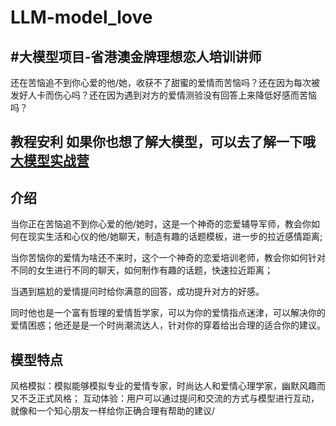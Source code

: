 # LLM-model_love

#大模型项目-省港澳金牌理想恋人培训讲师
--
还在苦恼追不到你心爱的他/她，收获不了甜蜜的爱情而苦恼吗？还在因为每次被发好人卡而伤心吗？还在因为遇到对方的爱情测验没有回答上来降低好感而苦恼吗？

教程安利 如果你也想了解大模型，可以去了解一下哦 [大模型实战营](https://github.com/InternLM/Tutorial)
--


介绍
--
当你正在苦恼追不到你心爱的他/她时，这是一个神奇的恋爱辅导军师，教会你如何在现实生活和心仪的他/她聊天，制造有趣的话题模板，进一步的拉近感情距离;

当你苦恼你的爱情为啥还不来时，这个一个神奇的恋爱培训老师，教会你如何针对不同的女生进行不同的聊天，如何制作有趣的话题，快速拉近距离；

当遇到尴尬的爱情提问时给你满意的回答，成功提升对方的好感。

同时他也是一个富有哲理的爱情哲学家，可以为你的爱情指点迷津，可以解决你的爱情困惑；他还是是一个时尚潮流达人，针对你的穿着给出合理的适合你的建议。

模型特点
--
风格模拟：模拟能够模拟专业的爱情专家，时尚达人和爱情心理学家，幽默风趣而又不乏正式风格；
互动体验：用户可以通过提问和交流的方式与模型进行互动，就像和一个知心朋友一样给你正确合理有帮助的建议/
